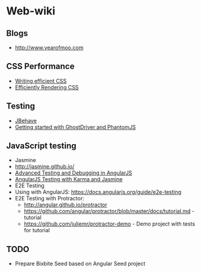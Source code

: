 Web-wiki
=========
Blogs
----
* http://www.yearofmoo.com
 

CSS Performance
----
* [Writing efficient CSS]
* [Efficiently Rendering CSS]

## Testing ##
* [JBehave]
* [Getting started with GhostDriver and PhantomJS]

JavaScript testing
----
* Jasmine
 * http://jasmine.github.io/ 
 * [Advanced Testing and Debugging in AngularJS]
 * [AngularJS Testing with Karma and Jasmine]
* E2E Testing
 * Using with AngularJS: https://docs.angularjs.org/guide/e2e-testing 
 * E2E Testing with Protractor: 
   * http://angular.github.io/protractor
   * https://github.com/angular/protractor/blob/master/docs/tutorial.md - tutorial   
   * https://github.com/juliemr/protractor-demo - Demo project with tests for tutorial
   

TODO
----
* Prepare Bixbite Seed based on Angular Seed project

[Getting started with GhostDriver and PhantomJS]:http://assertselenium.com/2013/03/25/getting-started-with-ghostdriver-phantomjs/
[JBehave]:http://jbehave.org/
[AngularJS Testing with Karma and Jasmine]:http://www.tuesdaydeveloper.com/2013/06/angularjs-testing-with-karma-and-jasmine/
[Advanced Testing and Debugging in AngularJS]:http://www.yearofmoo.com/2013/09/advanced-testing-and-debugging-in-angularjs.html
[Writing efficient CSS]:https://developer.mozilla.org/en-US/docs/Web/Guide/CSS/Writing_efficient_CSS
[Efficiently Rendering CSS]:http://css-tricks.com/efficiently-rendering-css/
